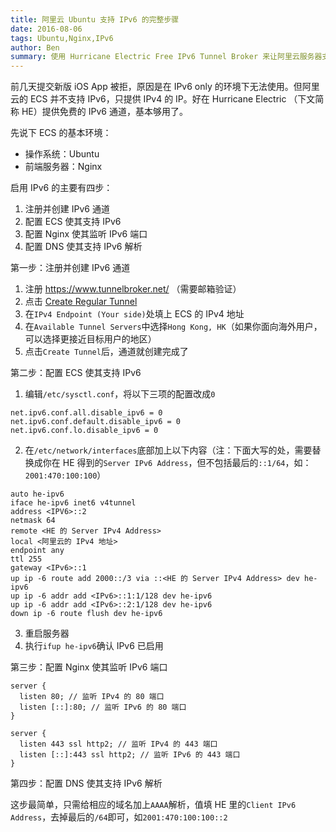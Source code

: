 ```yaml
---
title: 阿里云 Ubuntu 支持 IPv6 的完整步骤
date: 2016-08-06
tags: Ubuntu,Nginx,IPv6
author: Ben
summary: 使用 Hurricane Electric Free IPv6 Tunnel Broker 来让阿里云服务器支持 IPv6
---
```


前几天提交新版 iOS App 被拒，原因是在 IPv6 only 的环境下无法使用。但阿里云的 ECS 并不支持 IPv6，只提供 IPv4 的 IP。好在 Hurricane Electric （下文简称 HE）提供免费的 IPv6 通道，基本够用了。

先说下 ECS 的基本环境：

* 操作系统：Ubuntu
* 前端服务器：Nginx

启用 IPv6 的主要有四步：

1. 注册并创建 IPv6 通道
2. 配置 ECS 使其支持 IPv6
3. 配置 Nginx 使其监听 IPv6 端口
4. 配置 DNS 使其支持 IPv6 解析

第一步：注册并创建 IPv6 通道

1. 注册 https://www.tunnelbroker.net/ （需要邮箱验证）
2. 点击 [Create Regular Tunnel](https://www.tunnelbroker.net/new_tunnel.php)
3. 在`IPv4 Endpoint (Your side)`处填上 ECS 的 IPv4 地址
4. 在`Available Tunnel Servers`中选择`Hong Kong, HK`（如果你面向海外用户，可以选择更接近目标用户的地区）
5. 点击`Create Tunnel`后，通道就创建完成了

第二步：配置 ECS 使其支持 IPv6

1. 编辑`/etc/sysctl.conf`，将以下三项的配置改成`0`

  ```config
  net.ipv6.conf.all.disable_ipv6 = 0
  net.ipv6.conf.default.disable_ipv6 = 0
  net.ipv6.conf.lo.disable_ipv6 = 0
  ```

2. 在`/etc/network/interfaces`底部加上以下内容（注：下面大写的<IPV6>处，需要替换成你在 HE 得到的`Server IPv6 Address`，但不包括最后的`::1/64`，如：`2001:470:100:100`）

  ```config
  auto he-ipv6
  iface he-ipv6 inet6 v4tunnel
  address <IPV6>::2
  netmask 64
  remote <HE 的 Server IPv4 Address>
  local <阿里云的 IPv4 地址>
  endpoint any
  ttl 255
  gateway <IPv6>::1
  up ip -6 route add 2000::/3 via ::<HE 的 Server IPv4 Address> dev he-ipv6
  up ip -6 addr add <IPv6>::1:1/128 dev he-ipv6
  up ip -6 addr add <IPv6>::2:1/128 dev he-ipv6
  down ip -6 route flush dev he-ipv6
  ```

3. 重启服务器
4. 执行`ifup he-ipv6`确认 IPv6 已启用

第三步：配置 Nginx 使其监听 IPv6 端口

```config
server {
  listen 80; // 监听 IPv4 的 80 端口
  listen [::]:80; // 监听 IPv6 的 80 端口
}

server {
  listen 443 ssl http2; // 监听 IPv4 的 443 端口
  listen [::]:443 ssl http2; // 监听 IPv6 的 443 端口
}
```

第四步：配置 DNS 使其支持 IPv6 解析

这步最简单，只需给相应的域名加上`AAAA`解析，值填 HE 里的`Client IPv6 Address`，去掉最后的`/64`即可，如`2001:470:100:100::2`
